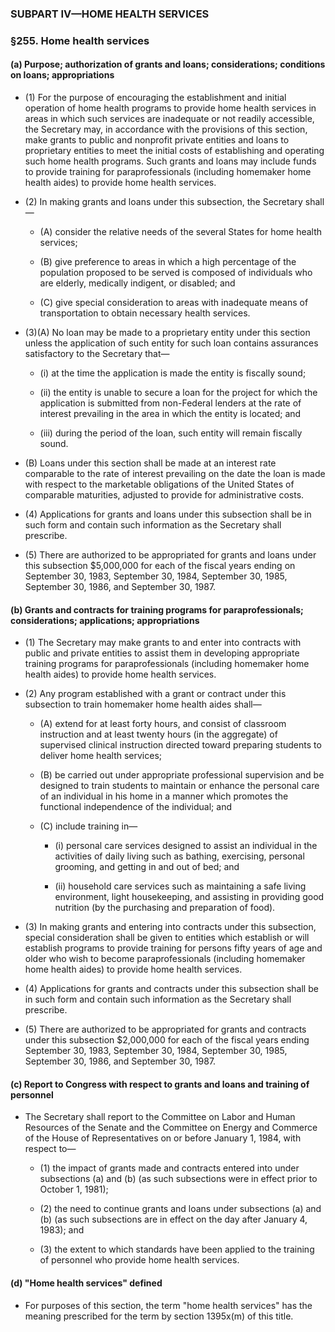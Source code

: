 ### SUBPART IV—HOME HEALTH SERVICES

### §255. Home health services
#### (a) Purpose; authorization of grants and loans; considerations; conditions on loans; appropriations
* (1) For the purpose of encouraging the establishment and initial operation of home health programs to provide home health services in areas in which such services are inadequate or not readily accessible, the Secretary may, in accordance with the provisions of this section, make grants to public and nonprofit private entities and loans to proprietary entities to meet the initial costs of establishing and operating such home health programs. Such grants and loans may include funds to provide training for paraprofessionals (including homemaker home health aides) to provide home health services.

* (2) In making grants and loans under this subsection, the Secretary shall—

  * (A) consider the relative needs of the several States for home health services;

  * (B) give preference to areas in which a high percentage of the population proposed to be served is composed of individuals who are elderly, medically indigent, or disabled; and

  * (C) give special consideration to areas with inadequate means of transportation to obtain necessary health services.


* (3)(A) No loan may be made to a proprietary entity under this section unless the application of such entity for such loan contains assurances satisfactory to the Secretary that—

  * (i) at the time the application is made the entity is fiscally sound;

  * (ii) the entity is unable to secure a loan for the project for which the application is submitted from non-Federal lenders at the rate of interest prevailing in the area in which the entity is located; and

  * (iii) during the period of the loan, such entity will remain fiscally sound.


* (B) Loans under this section shall be made at an interest rate comparable to the rate of interest prevailing on the date the loan is made with respect to the marketable obligations of the United States of comparable maturities, adjusted to provide for administrative costs.

* (4) Applications for grants and loans under this subsection shall be in such form and contain such information as the Secretary shall prescribe.

* (5) There are authorized to be appropriated for grants and loans under this subsection $5,000,000 for each of the fiscal years ending on September 30, 1983, September 30, 1984, September 30, 1985, September 30, 1986, and September 30, 1987.

#### (b) Grants and contracts for training programs for paraprofessionals; considerations; applications; appropriations
* (1) The Secretary may make grants to and enter into contracts with public and private entities to assist them in developing appropriate training programs for paraprofessionals (including homemaker home health aides) to provide home health services.

* (2) Any program established with a grant or contract under this subsection to train homemaker home health aides shall—

  * (A) extend for at least forty hours, and consist of classroom instruction and at least twenty hours (in the aggregate) of supervised clinical instruction directed toward preparing students to deliver home health services;

  * (B) be carried out under appropriate professional supervision and be designed to train students to maintain or enhance the personal care of an individual in his home in a manner which promotes the functional independence of the individual; and

  * (C) include training in—

    * (i) personal care services designed to assist an individual in the activities of daily living such as bathing, exercising, personal grooming, and getting in and out of bed; and

    * (ii) household care services such as maintaining a safe living environment, light housekeeping, and assisting in providing good nutrition (by the purchasing and preparation of food).


* (3) In making grants and entering into contracts under this subsection, special consideration shall be given to entities which establish or will establish programs to provide training for persons fifty years of age and older who wish to become paraprofessionals (including homemaker home health aides) to provide home health services.

* (4) Applications for grants and contracts under this subsection shall be in such form and contain such information as the Secretary shall prescribe.

* (5) There are authorized to be appropriated for grants and contracts under this subsection $2,000,000 for each of the fiscal years ending September 30, 1983, September 30, 1984, September 30, 1985, September 30, 1986, and September 30, 1987.

#### (c) Report to Congress with respect to grants and loans and training of personnel
* The Secretary shall report to the Committee on Labor and Human Resources of the Senate and the Committee on Energy and Commerce of the House of Representatives on or before January 1, 1984, with respect to—

  * (1) the impact of grants made and contracts entered into under subsections (a) and (b) (as such subsections were in effect prior to October 1, 1981);

  * (2) the need to continue grants and loans under subsections (a) and (b) (as such subsections are in effect on the day after January 4, 1983); and

  * (3) the extent to which standards have been applied to the training of personnel who provide home health services.

#### (d) "Home health services" defined
* For purposes of this section, the term "home health services" has the meaning prescribed for the term by section 1395x(m) of this title.